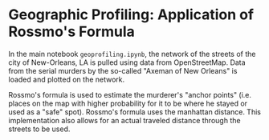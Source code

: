 # Geographic Profiling: Application of Rossmo's Formula

In the main notebook `geoprofiling.ipynb`, the network of the streets of the city of New-Orleans, LA is pulled using data from OpenStreetMap. Data from the serial murders by the so-called "Axeman of New Orleans" is loaded and plotted on the network.

Rossmo's formula is used to estimate the murderer's "anchor points" (i.e. places on the map with higher probability for it to be where he stayed or used as a "safe" spot). Rossmo's formula uses the manhattan distance. This implementation also allows for an actual traveled distance through the streets to be used.
